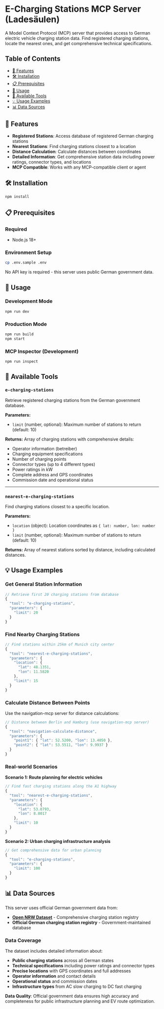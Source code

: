 
# E-Charging Stations MCP Server (Ladesäulen)

A Model Context Protocol (MCP) server that provides access to German electric vehicle charging station data. Find registered charging stations, locate the nearest ones, and get comprehensive technical specifications.

## Table of Contents

- [🚀 Features](#-features)
- [🛠️ Installation](#️-installation)
- [📋 Prerequisites](#-prerequisites)
- [🚀 Usage](#-usage)
- [🔧 Available Tools](#-available-tools)
- [💡 Usage Examples](#-usage-examples)
- [📊 Data Sources](#-data-sources)

## 🚀 Features

- **Registered Stations**: Access database of registered German charging stations
- **Nearest Stations**: Find charging stations closest to a location
- **Distance Calculation**: Calculate distances between coordinates
- **Detailed Information**: Get comprehensive station data including power ratings, connector types, and locations
- **MCP Compatible**: Works with any MCP-compatible client or agent

## 🛠️ Installation

```bash
npm install
```

## 📋 Prerequisites

### Required

- Node.js 18+

### Environment Setup

```bash
cp .env.sample .env
```

No API key is required - this server uses public German government data.

## 🚀 Usage

### Development Mode
```bash
npm run dev
```

### Production Mode
```bash
npm run build
npm start
```

### MCP Inspector (Development)
```bash
npm run inspect
```

## 🔧 Available Tools

### `e-charging-stations`
Retrieve registered charging stations from the German government database.

**Parameters:**
- `limit` (number, optional): Maximum number of stations to return (default: 10)

**Returns:** Array of charging stations with comprehensive details:
- Operator information (betreiber)
- Charging equipment specifications
- Number of charging points
- Connector types (up to 4 different types)
- Power ratings in kW
- Complete address and GPS coordinates
- Commission date and operational status

---

### `nearest-e-charging-stations`
Find charging stations closest to a specific location.

**Parameters:**
- `location` (object): Location coordinates as `{ lat: number, lon: number }`
- `limit` (number, optional): Maximum number of stations to return (default: 10)

**Returns:** Array of nearest stations sorted by distance, including calculated distances.

## 💡 Usage Examples

### Get General Station Information

```javascript
// Retrieve first 20 charging stations from database
{
  "tool": "e-charging-stations",
  "parameters": {
    "limit": 20
  }
}
```

### Find Nearby Charging Stations

```javascript
// Find stations within 25km of Munich city center
{
  "tool": "nearest-e-charging-stations",
  "parameters": {
    "location": {
      "lat": 48.1351,
      "lon": 11.5820
    },
    "limit": 15
  }
}
```

### Calculate Distance Between Points

Use the navigation-mcp server for distance calculations:

```javascript
// Distance between Berlin and Hamburg (use navigation-mcp server)
{
  "tool": "navigation-calculate-distance",
  "parameters": {
    "point1": { "lat": 52.5200, "lon": 13.4050 },
    "point2": { "lat": 53.5511, "lon": 9.9937 }
  }
}
```

### Real-world Scenarios

**Scenario 1: Route planning for electric vehicles**
```javascript
// Find fast charging stations along the A1 highway
{
  "tool": "nearest-e-charging-stations",
  "parameters": {
    "location": {
      "lat": 53.0793,
      "lon": 8.8017
    },
    "limit": 10
  }
}
```

**Scenario 2: Urban charging infrastructure analysis**
```javascript
// Get comprehensive data for urban planning
{
  "tool": "e-charging-stations",
  "parameters": {
    "limit": 100
  }
}
```

## 📊 Data Sources

This server uses official German government data from:

- **[Open NRW Dataset](https://open.nrw/dataset/deutschland-e-ladesaulen-ne)** - Comprehensive charging station registry
- **Official German charging station registry** - Government-maintained database

### Data Coverage

The dataset includes detailed information about:
- **Public charging stations** across all German states
- **Technical specifications** including power ratings and connector types  
- **Precise locations** with GPS coordinates and full addresses
- **Operator information** and contact details
- **Operational status** and commission dates
- **Infrastructure types** from AC slow charging to DC fast charging

**Data Quality**: Official government data ensures high accuracy and completeness for public infrastructure planning and EV route optimization.

